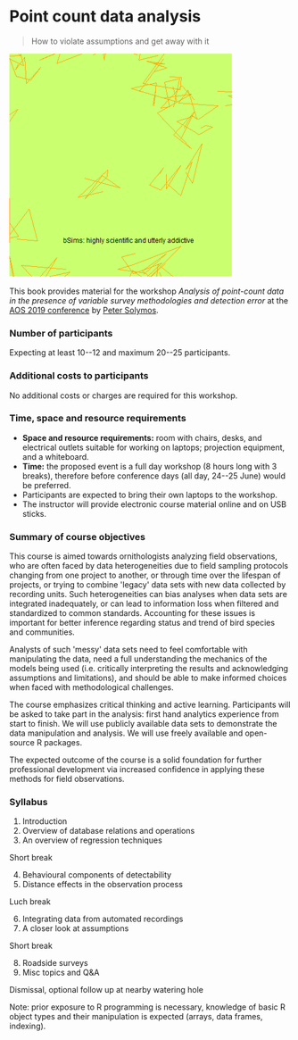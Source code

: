 # Point count data analysis

> How to violate assumptions and get away with it

![](_images/bsims.gif)

This book provides material for the workshop
*Analysis of point-count data in the presence of variable survey methodologies and detection error*
at the [AOS 2019 conference](https://amornithmeeting.org/)
by [Peter Solymos](http://peter.solymos.org).

### Number of participants

Expecting at least 10--12 and maximum 20--25 participants.

### Additional costs to participants

No additional costs or charges are required for this workshop.

### Time, space and resource requirements

- **Space and resource requirements:** room with chairs, desks, and electrical outlets suitable for working on laptops; projection equipment, and a whiteboard.
- **Time:** the proposed event is a full day workshop (8 hours long with 3 breaks),
therefore before conference days (all day, 24--25 June) would be preferred.
- Participants are expected to bring their own laptops to the workshop.
- The instructor will provide electronic course material online and on USB sticks.

### Summary of course objectives

This course is aimed towards ornithologists analyzing field observations,
who are often faced by data heterogeneities due to
field sampling protocols changing from one project to another,
or through time over the lifespan of projects, or trying to combine
'legacy' data sets with new data collected by recording units.
Such heterogeneities can bias analyses when data sets are integrated
inadequately, or can lead to information loss when filtered and standardized to
common standards. Accounting for these issues is important for better
inference regarding status and trend of bird species and communities.

Analysts of such 'messy' data sets need to feel comfortable
with manipulating the data, need a full understanding the mechanics of the
models being used (i.e. critically interpreting the results and acknowledging
assumptions and limitations), and should be able to make informed choices when
faced with methodological challenges.

The course emphasizes critical thinking and active learning.
Participants will be asked to take part in the analysis:
first hand analytics experience from start to finish.
We will use publicly available data sets to demonstrate the data manipulation
and analysis. We will use freely available and open-source R packages.

The expected outcome of the course is a solid foundation for further
professional development via increased confidence in applying these methods
for field observations.


### Syllabus

1. Introduction
2. Overview of database relations and operations
3. An overview of regression techniques

Short break

4. Behavioural components of detectability
5. Distance effects in the observation process

Luch break

6. Integrating data from automated recordings
7. A closer look at assumptions

Short break

8. Roadside surveys
9. Misc topics and Q&A

Dismissal, optional follow up at nearby watering hole

Note: prior exposure to R programming is necessary, knowledge of basic R object types and their manipulation is expected (arrays, data frames, indexing).
